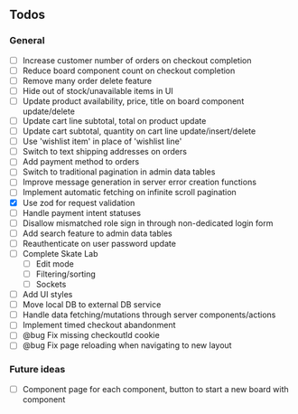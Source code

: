 ## Todos

### General

-   [ ] Increase customer number of orders on checkout completion
-   [ ] Reduce board component count on checkout completion
-   [ ] Remove many order delete feature
-   [ ] Hide out of stock/unavailable items in UI
-   [ ] Update product availability, price, title on board component update/delete
-   [ ] Update cart line subtotal, total on product update
-   [ ] Update cart subtotal, quantity on cart line update/insert/delete
-   [ ] Use 'wishlist item' in place of 'wishlist line'
-   [ ] Switch to text shipping addresses on orders
-   [ ] Add payment method to orders
-   [ ] Switch to traditional pagination in admin data tables
-   [ ] Improve message generation in server error creation functions
-   [ ] Implement automatic fetching on infinite scroll pagination
-   [x] Use zod for request validation
-   [ ] Handle payment intent statuses
-   [ ] Disallow mismatched role sign in through non-dedicated login form
-   [ ] Add search feature to admin data tables
-   [ ] Reauthenticate on user password update
-   [ ] Complete Skate Lab
    -   [ ] Edit mode
    -   [ ] Filtering/sorting
    -   [ ] Sockets
-   [ ] Add UI styles
-   [ ] Move local DB to external DB service
-   [ ] Handle data fetching/mutations through server components/actions
-   [ ] Implement timed checkout abandonment
-   [ ] @bug Fix missing checkoutId cookie
-   [ ] @bug Fix page reloading when navigating to new layout

### Future ideas

-   [ ] Component page for each component, button to start a new board with component
